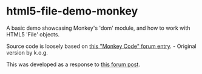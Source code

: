 # html5-file-demo-monkey
A basic demo showcasing Monkey's 'dom' module, and how to work with HTML5 'File' objects.

Source code is loosely based on [this "Monkey Code" forum entry](http://www.monkey-x.com/Community/posts.php?topic=5698#97917). - Original version by k.o.g.

This was developed as a response to [this forum post](http://www.monkey-x.com/Community/posts.php?topic=5698).
